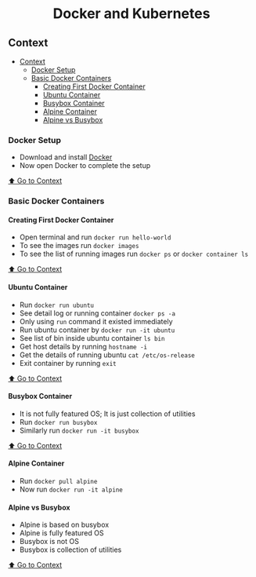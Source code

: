 <div align="center">
<h1>Docker and Kubernetes</h1>
</div>

## Context
- [Context](#context)
  - [Docker Setup](#docker-setup)
  - [Basic Docker Containers](#basic-docker-containers)
    - [Creating First Docker Container](#creating-first-docker-container)
    - [Ubuntu Container](#ubuntu-container)
    - [Busybox Container](#busybox-container)
    - [Alpine Container](#alpine-container)
    - [Alpine vs Busybox](#alpine-vs-busybox)

### Docker Setup

- Download and install [Docker](https://www.docker.com/products/docker-desktop/)
- Now open Docker to complete the setup

[⬆️ Go to Context](#context)

### Basic Docker Containers

#### Creating First Docker Container

- Open terminal and run `docker run hello-world`
- To see the images run `docker images`
- To see the list of running images run `docker ps` or `docker container ls`

[⬆️ Go to Context](#context)

#### Ubuntu Container

- Run `docker run ubuntu`
- See detail log or running container `docker ps -a`
- Only using `run` command it existed immediately
- Run ubuntu container by `docker run -it ubuntu`
- See list of bin inside ubuntu container `ls bin`
- Get host details by running `hostname -i`
- Get the details of running ubuntu `cat /etc/os-release`
- Exit container by running `exit`

[⬆️ Go to Context](#context)

#### Busybox Container

- It is not fully featured OS; It is just collection of utilities
- Run `docker run busybox`
- Similarly run `docker run -it busybox`

[⬆️ Go to Context](#context)

#### Alpine Container

- Run `docker pull alpine`
- Now run `docker run -it alpine`

#### Alpine vs Busybox

- Alpine is based on busybox 
- Alpine is fully featured OS
- Busybox is not OS
- Busybox is collection of utilities


[⬆️ Go to Context](#context)
